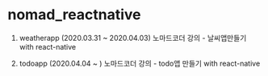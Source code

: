 # nomad_reactnative

1. weatherapp
(2020.03.31 ~ 2020.04.03)
노마드코더 강의 - 날씨앱만들기 with react-native

2. todoapp
(2020.04.04 ~ )
노마드코더 강의 - todo앱 만들기 with react-native